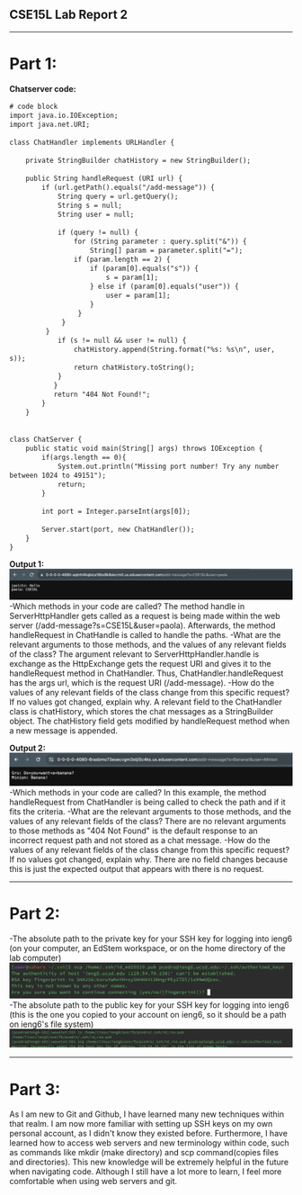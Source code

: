 ## CSE15L Lab Report 2
---
# Part 1:
__Chatserver code:__
```
# code block
import java.io.IOException;
import java.net.URI;

class ChatHandler implements URLHandler {

    private StringBuilder chatHistory = new StringBuilder();

    public String handleRequest (URI url) {
        if (url.getPath().equals("/add-message")) {
            String query = url.getQuery();
            String s = null;
            String user = null;

            if (query != null) {
                for (String parameter : query.split("&")) {
                    String[] param = parameter.split("=");
                if (param.length == 2) {
                    if (param[0].equals("s")) {
                        s = param[1];
                    } else if (param[0].equals("user")) {
                        user = param[1];
                    }
                 }
             }
         }
            if (s != null && user != null) {
                chatHistory.append(String.format("%s: %s\n", user, s));
                return chatHistory.toString();
            }
           }
           return "404 Not Found!";
        }
    }


class ChatServer {
    public static void main(String[] args) throws IOException {
        if(args.length == 0){
            System.out.println("Missing port number! Try any number between 1024 to 49151");
            return;
        }

        int port = Integer.parseInt(args[0]);

        Server.start(port, new ChatHandler());
    }
}
```

__Output 1:__
![Image](example1.png)
-Which methods in your code are called?
The method handle in ServerHttpHandler gets called as a request is being made within the web server (/add-message?s=CSE15L&user=paola).
Afterwards, the method handleRequest in ChatHandle is called to handle the paths.
-What are the relevant arguments to those methods, and the values of any relevant fields of the class?
The argument relevant to ServerHttpHandler.handle is exchange as the HttpExchange gets the request URI and gives it to the handleRequest method in
 ChatHandler. Thus, ChatHandler.handleRequest has the args url, which is the request URI (/add-message).
-How do the values of any relevant fields of the class change from this specific request? If no values got changed, explain why.
A relevant field to the ChatHandler class is chatHistory, which stores the chat messages as a StringBuilder object. The chatHistory field gets modified
by handleRequest method when a new message is appended. 

__Output 2:__
![Image](example2.png)
-Which methods in your code are called?
In this example, the method handleRequest from ChatHandler is being called to check the path and if it fits the criteria.
-What are the relevant arguments to those methods, and the values of any relevant fields of the class?
There are no relevant arguments to those methods as "404 Not Found" is the default response to an incorrect request path and not stored as a chat message.
-How do the values of any relevant fields of the class change from this specific request? If no values got changed, explain why.
There are no field changes because this is just the expected output that appears with there is no request.

---
# Part 2:
-The absolute path to the private key for your SSH key for logging into ieng6 (on your computer, an EdStem workspace, or on the home directory of the lab computer)
![Image](privatekey.png)
-The absolute path to the public key for your SSH key for logging into ieng6 (this is the one you copied to your account on ieng6, so it should be a path on ieng6's file system)
![Image](publickey.png)
___
# Part 3:
As I am new to Git and Github, I have learned many new techniques within that realm. I am now more familiar with setting up SSH keys on my own personal account, as I didn't know they existed before.
Furthermore, I have learned how to access web servers and new terminology within code, such as commands like mkdir (make directory) and scp command(copies files and directories). This new knowledge
will be extremely helpful in the future when navigating code. Although I still have a lot more to learn, I feel more comfortable when using web servers and git.
